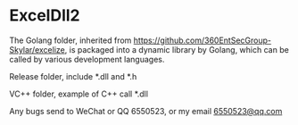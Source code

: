 # ExcelDll2


The Golang folder, inherited from https://github.com/360EntSecGroup-Skylar/excelize, is packaged into a dynamic library by Golang, which can be called by various development languages.

Release folder, include *.dll and *.h

VC++ folder, example of C++ call *.dll

Any bugs send to WeChat or QQ 6550523, or my email 6550523@qq.com